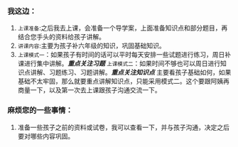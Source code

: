 ### 我这边：
1. `上课准备`:之后我去上课，会准备一个导学案，上面准备知识点和部分题目，再结合您手头的资料给孩子讲解。
1. `讲课内容`:主要为孩子补六年级的知识，巩固基础知识。
2. `上课模式一`：如果孩子有时间的话可以平时每天安排一些试题进行练习，周日补课进行集中讲解。***重点关注习题***
`上课模式二`：如果时间不够也可以周日进行知识点讲解、习题练习、习题讲解。***重点关注知识点***
主要看孩子基础如何，如果基础不太牢固，那么就要重点讲解知识点，只能采用模式二。这个要跟阿姨再商量一下，以及第一次去上课跟孩子沟通交流一下。
### 麻烦您的一些事情：
1. 准备一些孩子之前的资料或试卷，我可以查看一下，并与孩子沟通，决定之后要对哪些内容巩固。
